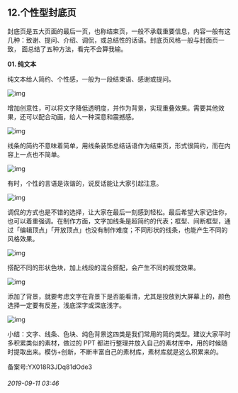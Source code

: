 ## 12.个性型封底页
封底页是五大页面的最后一页，也称结束页，一般不承载重要信息，内容一般有这几种：致谢、提问、介绍、调侃，或总结性的话语。封底页风格一般与封面页一致， 面总结了五种方法，看完不会算我输。


**01. 纯文本**


纯文本给人简约、个性感，一般为一段结束语、感谢或提问。


![img](https://pic4.zhimg.com/v2-5d4ea7bd23af38399f61bfb23ddcb1e7.webp)

增加创意性，可以将文字降低透明度，并作为背景，实现重叠效果。需要其他效果，还可以配合动画，给人一种深意和震撼感。


![img](https://pic2.zhimg.com/v2-7577132928ba8a1c370a42867c4e6a6f.webp)

线条的简约不意味着简单，用线条装饰总结话语作为结束页，形式很简约，而在内容上一点也不简单。


![img](https://pic2.zhimg.com/v2-8e89bcdac3ebad2fe799cfda499d815f.webp)

有时，个性的言语是诙谐的，说反话能让大家引起注意。  




![img](https://pic3.zhimg.com/v2-9e5bbf70d72f246b8d77af658ec0d844.webp)

调侃的方式也是不错的选择，让大家在最后一刻感到轻松。最后希望大家记住你，也可以着重强调。在制作方面，文字加线条是超简约的代表；框型、间断框型，通过「编辑顶点」「开放顶点」也没有制作难度；不同形状的线条，也能产生不同的风格效果。


![img](https://pic4.zhimg.com/v2-072e5a2b80e11018d564c1e5a0aa4eaa.webp)

搭配不同的形状色块，加上线段的混合搭配，会产生不同的视觉效果。


![img](https://pic1.zhimg.com/v2-bcf4f23744650d0c8dbd1179f8e417c3.webp)

添加了背景，就要考虑文字在背景下是否能看清，尤其是投放到大屏幕上的，颜色选择一定要有反差，浅底深字或深底浅字。


![img](https://pic4.zhimg.com/v2-16f201d7531f897b2dd0923857385f90.webp)

小结：文字、线条、色块、纯色背景这四类是我们常用的简约类型。建议大家平时多积累类似的素材，做过的 PPT 都进行整理并放入自己的素材库中，用的时候随时提取出来。模仿+创新，不断丰富自己的素材库，素材库就是这么积累来的。


备案号:YX018R3JDq81dOde3


###### 2019-09-11 03:46
